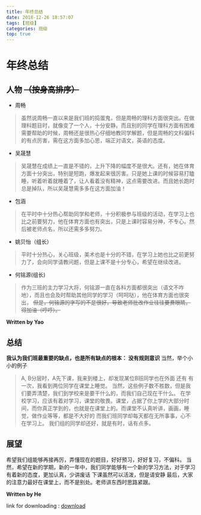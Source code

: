 ```yaml
---
title: 年终总结
date: 2018-12-26 18:57:07
tags: [班级]
categories: 班级
top: true
---
```

# 年终总结
## 人物 ~~（按身高排序）~~

- 周畅
> 虽然说周畅一直以来是我们班的捣蛋鬼，但是周畅的理科方面很突出。在做理科题目时，就像变了一个人，十分安静。而且别的同学在理科方面有困难需要帮助的时候，周畅还是很热心仔细地教同学解题，但是周畅的文科偏科的有点厉害，需在这方面多加心思，端正对语文，英语的态度。

- 吴晟慧
> 吴晟慧在成绩上一直是不错的，上升下降的幅度不是很大。还有，她在体育方面十分突出，特别是短跑，爆发起来很厉害。只是她上课的时候容易打瞌睡，听着听着就睡着了，让人看着没有精神，这点需要改进。而且她长跑时总是掉队，所以吴晟慧需多多在这方面加油！

- 包涵
> 在平时中十分热心帮助同学和老师，十分积极参与班级的活动，在学习上也比之前要努力，他在体育方面也有突出，只是上课时容易分神，不专心。然后被老师点名，所以还需多多努力。

- 姚贝怡（组长）
>平时十分热心，关心班级，美术也是十分的不错，在学习上她也比之前更努力了，会向同学请教问题，但是上课不是十分专心，希望在继续改进。

- 何铭源(组长)
> 作为三班的主力学习大将，何铭源一直在各科方面都很突出（语文不咋地），而且也会及时帮助其他同学的学习（呵呵哒），他在体育方面也很突出，
~~但是，何铭源的字写的不是很好，导致老师批改作业往往要费眼睛，得加油（哼哼）。~~

**Written by Yao**

<!--more-->

## 总结
**我认为我们班最重要的缺点，也是所有缺点的根本： 没有规则意识**
当然，举个小小的例子
> A, B分层时，A先下课，我来到楼上，却发现某位B班同学也在外面
还有
> 有一次，我看到两位同学在课堂上睡觉。
当然，这些例子数不胜数，但是我们要弄清楚，我们到学校来是要干什么的，而我们自己现在干什么。
>在学校学习，应该有着对学习，课堂的敬畏。课堂，占据了你上学的大部分时间，而你真正学到的，也就是在课堂上的。而课堂不认真听讲，画画，睡觉，做作业等等，都是不大好的
而我们班同学却每天都在无所事事，心不在学习上。
我们组的同学却还好，就是有时，话有点多。
## 展望
希望我们组能够再接再厉，弄懂现在的题目，好好预习，好好复习，不偏科。
当然，希望在新的学期，新的一年中，我们同学能够有一个新的学习方法，对于学习有着新的态度，更加认真，少讲废话
下课虽然可以活泼，但是请安静
最后，大家的注意力最好在课堂上，而不是别处。老师讲东西时思路紧跟。

**Written by He**


link for downloading : [download](https://pan.baidu.com/s/1tHc1jgQ9qercv5Xk9hV7Mw#6666)